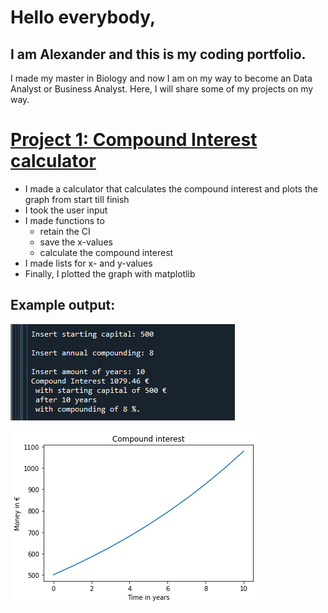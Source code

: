 # Hello everybody, 
## I am Alexander and this is my coding portfolio.

I made my master in Biology and now I am on my way to become an Data Analyst or Business Analyst.
Here, I will share some of my projects on my way.


# [Project 1: Compound Interest calculator](https://github.com/CrazyShaddy/Compound_Interest_Calculator)
* I made a calculator that calculates the compound interest and plots the graph from start till finish
* I took the user input
* I made functions to 
  * retain the CI
  * save the x-values
  * calculate the compound interest
* I made lists for x- and y-values
* Finally, I plotted the graph with matplotlib

## Example output:

![](/images/Output_console.png)

![](/images/CI_example.png)


